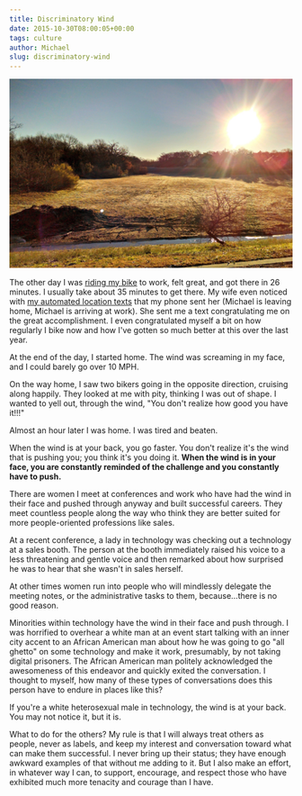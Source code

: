 ```yaml
---
title: Discriminatory Wind
date: 2015-10-30T08:00:05+00:00
tags: culture
author: Michael
slug: discriminatory-wind
---
```

<div class="full-width">
  <img src="/images/feature-discriminatory-wind.jpg" alt="Discrimantory Wind" />
</div>

The other day I was [riding my bike](/engineering-travel/) to work, felt great, and got there in 26 minutes. I usually take about 35 minutes to get there. My wife even noticed with [my automated location texts](/sanitize-your-smartphone-with-republic-wireless/) that my phone sent her (Michael is leaving home, Michael is arriving at work). She sent me a text congratulating me on the great accomplishment. I even congratulated myself a bit on how regularly I bike now and how I've gotten so much better at this over the last year.

At the end of the day, I started home. The wind was screaming in my face, and I could barely go over 10 MPH.

On the way home, I saw two bikers going in the opposite direction, cruising along happily. They looked at me with pity, thinking I was out of shape. I wanted to yell out, through the wind, "You don't realize how good you have it!!!"

Almost an hour later I was home. I was tired and beaten.

When the wind is at your back, you go faster. You don't realize it's the wind that is pushing you; you think it's you doing it. **When the wind is in your face, you are constantly reminded of the challenge and you constantly have to push.**

There are women I meet at conferences and work who have had the wind in their face and pushed through anyway and built successful careers. They meet countless people along the way who think they are better suited for more people-oriented professions like sales.

At a recent conference, a lady in technology was checking out a technology at a sales booth. The person at the booth immediately raised his voice to a less threatening and gentle voice and then remarked about how surprised he was to hear that she wasn't in sales herself.

At other times women run into people who will mindlessly delegate the meeting notes, or the administrative tasks to them, because&#8230;there is no good reason.

Minorities within technology have the wind in their face and push through. I was horrified to overhear a white man at an event start talking with an inner city accent to an African American man about how he was going to go "all ghetto" on some technology and make it work, presumably, by not taking digital prisoners. The African American man politely acknowledged the awesomeness of this endeavor and quickly exited the conversation. I thought to myself, how many of these types of conversations does this person have to endure in places like this?

If you're a white heterosexual male in technology, the wind is at your back. You may not notice it, but it is.

What to do for the others? My rule is that I will always treat others as people, never as labels, and keep my interest and conversation toward what can make them successful. I never bring up their status; they have enough awkward examples of that without me adding to it. But I also make an effort, in whatever way I can, to support, encourage, and respect those who have exhibited much more tenacity and courage than I have.